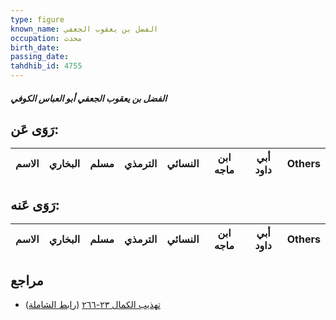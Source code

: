 ```yaml
---
type: figure
known_name: الفضل بن يعقوب الجعفي
occupation: محدث
birth_date:
passing_date:
tahdhib_id: 4755
---
```

##### الفضل بن يعقوب الجعفي أبو العباس الكوفي

## رَوَى عَن:
| الاسم | البخاري | مسلم | الترمذي | النسائي | ابن ماجه | أبي داود | Others |
| ----- | ------- | ---- | ------- | ------- | -------- | -------- | ------ |
## رَوَى عَنه:
| الاسم | البخاري | مسلم | الترمذي | النسائي | ابن ماجه | أبي داود | Others |
| ----- | ------- | ---- | ------- | ------- | -------- | -------- | ------ |
## مراجع
- [تهذيب الكمال ٢٣-٢٦٦](obsidian://open?vault=Tahdhib-al-Kamal&file=Figures/٤٧٥٥-الفضل%20بن%20يعقوب%20الجعفي%20أبو%20العباس%20الكوفي) ([رابط الشاملة](https://shamela.ws/book/3722/12153))